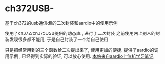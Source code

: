 # ch372USB-
基于ch372的usb通信dll的二次封装和aardio中的使用示例

使用了ch372/ch375USB提供的动态库 , 进行了二次封装
之前使用网上别人的封装发现很多都不能用, 于是自己封装了一个给自己使用

只是把经常用到的三个函数给二次提出来了, 使用更加的便捷.
提供了aardio的调用示例 , 已经得到实际的验证, 可以放心使用.
[本帖来自aardio上位机学习笔记](https://www.aardio.com.cn/t/391)
